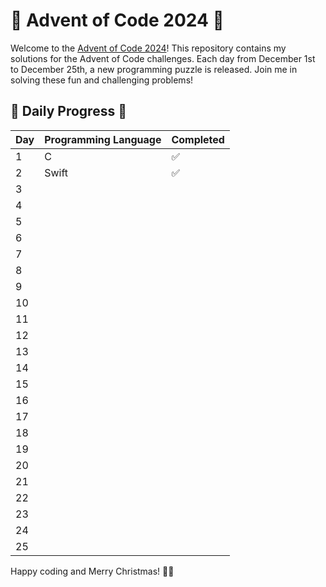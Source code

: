 # 🎄 Advent of Code 2024 🎄

Welcome to the [Advent of Code 2024](https://adventofcode.com)! This repository contains my solutions for the Advent of Code challenges. Each day from December 1st to December 25th, a new programming puzzle is released. Join me in solving these fun and challenging problems!

## 🎄 Daily Progress 🎄

| Day | Programming Language | Completed |
| --- | -------------------- | --------- |
| 1   | C                    | ✅         |
| 2   | Swift                | ✅         |
| 3   |                      |           |
| 4   |                      |           |
| 5   |                      |           |
| 6   |                      |           |
| 7   |                      |           |
| 8   |                      |           |
| 9   |                      |           |
| 10  |                      |           |
| 11  |                      |           |
| 12  |                      |           |
| 13  |                      |           |
| 14  |                      |           |
| 15  |                      |           |
| 16  |                      |           |
| 17  |                      |           |
| 18  |                      |           |
| 19  |                      |           |
| 20  |                      |           |
| 21  |                      |           |
| 22  |                      |           |
| 23  |                      |           |
| 24  |                      |           |
| 25  |                      |           |

Happy coding and Merry Christmas! 🎅🎁